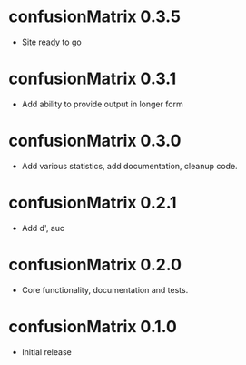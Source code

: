 # confusionMatrix 0.3.5

* Site ready to go

# confusionMatrix 0.3.1

* Add ability to provide output in longer form 

# confusionMatrix 0.3.0

* Add various statistics, add documentation, cleanup code.

# confusionMatrix 0.2.1

* Add d', auc

# confusionMatrix 0.2.0

* Core functionality, documentation and tests.

# confusionMatrix 0.1.0

* Initial release
